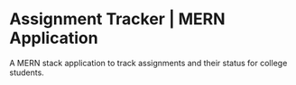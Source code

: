 # Assignment Tracker | MERN Application

A MERN stack application to track assignments and their status for college students.
